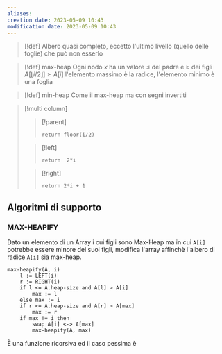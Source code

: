 ```yaml
---
aliases: 
creation date: 2023-05-09 10:43
modification date: 2023-05-09 10:43
---
```

>[!def]
>Albero quasi completo, eccetto l'ultimo livello (quello delle foglie) che può non esserlo

>[!def] max-heap
>Ogni nodo $x$ ha un valore $\leq$ del padre e $\geq$ dei figli
>$A[\lfloor i / 2 \rfloor] \geq A[i]$
> l'elemento massimo è la radice, l'elemento minimo è una foglia

>[!def] min-heap
>Come il max-heap ma con segni invertiti


>[!multi column]
>
>>[!parent]
>>```clike
>>return floor(i/2)
>>```
>
>>[!left]
>>```clike
>>return  2*i
>>```
>
>>[!right]
>>```clike
>>return 2*i + 1
>>```


## Algoritmi di supporto

### MAX-HEAPIFY
Dato un elemento di un Array i cui figli sono Max-Heap ma in cui `A[i]` potrebbe essere minore dei suoi figli, modifica l'array affinchè l'albero di radice `A[i]` sia max-heap.

```clike
max-heapify(A, i)
	l := LEFT(i)
	r := RIGHT(i)
	if l <= A.heap-size and A[l] > A[i]
		max := l
	else max := i
	if r <= A.heap-size and A[r] > A[max]
		max := r
	if max != i then
		swap A[i] <-> A[max]
		max-heapify(A, max)
```

È una funzione ricorsiva ed il caso pessima è 